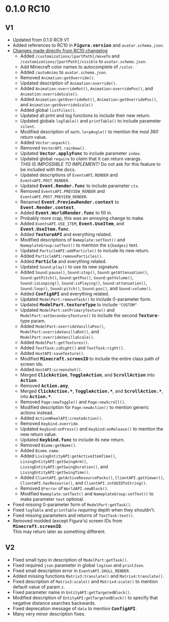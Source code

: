 # 0.1.0 RC10 #

V1
--------------------------------------------------
* Updated from 0.1.0 RC9 V1
* Added references to RC10 in <kbd>**Figura.version**</kbd> and *`avatar.schema.json`*.
* [Changes made directly from RC10 changelog](
    https://discord.com/channels/805969743466332191/959863825581101116/1039304001583329351
  )
  * Added `/customizations/[partPath]/moveTo` and `/customizations/[partPath]/visible` to
    *`avatar.schema.json`*.
  * Add Minecraft color names to autocomplete of `/color`.
  * Added `/autoAnims` to *`avatar.schema.json`*.
  * Removed `Animation:getOverride()`.
  * Updated description of `Animation:override()`.
  * Added `Animation:overrideRot()`, `Animation:overridePos()`, and `Animation:overrideScale()`.
  * Added `Animation:getOverrideRot()`, `Animation:getOverridePos()`, and
    `Animation:getOverrideScale()`
  * Added global `listFiles()`.
  * Updated all print and log functions to include their new return.
  * Updated globals `logTable()` and `printTable()` to include parameter `silent`.
  * Modified description of `math.lerpAngle()` to mention the *mod 360* return value.
  * Added `Vector:unpack()`.
  * Removed `VectorAPI.rainbow()`.
  * Updated <kbd>**Vector.applyFunc**</kbd> to include parameter `index`.
  * Updated global `require` to *claim* that it can return varargs.  
    *THIS IS IMPOSSIBLE TO IMPLEMENT!* Do not ask for this feature to be included with the docs.
  * Updated descriptions of `EventsAPI.RENDER` and `EventsAPI.POST_RENDER`.
  * Updated <kbd>**Event.Render.func**</kbd> to include parameter `ctx`.
  * Removed `EventsAPI.PREVIEW_RENDER` and `EventsAPI.POST_PREVIEW_RENDER`.
  * Renamed <kbd>**Event.PreviewRender.context**</kbd> to <kbd>**Event.Render.context**</kbd>.
  * Added <kbd>**Event.WorldRender.func**</kbd> to fill in.
  * Probably more crap, this was an annoying change to make.
  * Added `EventsAPI.USE_ITEM`, <kbd>**Event.UseItem**</kbd>, and <kbd>**Event.UseItem.func**</kbd>.
  * Added <kbd>**TextureAPI**</kbd> and everything related.
  * Modified descriptions of `Nameplate:setText()` and `NameplateGroup:setText()` to mention the
    `${badges}` text.
  * Updated `ParticleAPI:addParticle()` to include its new return.
  * Added `ParticleAPI:removeParticles()`.
  * Added <kbd>**Particle**</kbd> and everything related.
  * Updated `Sound:play()` to use its new signature.
  * Added `Sound:pause()`, `Sound:stop()`, `Sound:getAttenuation()`, `Sound:getPitch()`,
    `Sound:getPos()`, `Sound:getVolume()`, `Sound:isLooping()`, `Sound:isPlaying()`,
    `Sound:attenuation()`, `Sound:loop()`, `Sound:pitch()`, `Sound:pos()`, and `Sound:volume()`.
  * Added <kbd>**ConfigAPI**</kbd> and everything related.
  * Updated `ModelPart:removeTask()` to include 0-parameter form.
  * Updated <kbd>**ModelPart.textureType**</kbd> to include `"CUSTOM"`
  * Updated `ModelPart:setPrimaryTexture()` and `ModelPart:setSecondaryTexture()` to include the
    second <kbd>**Texture**</kbd>-type param.
  * Added `ModelPart:overrideVanillaPos()`, `ModelPart:overrideVanillaRot()`, and
    `ModelPart:overrideVanillaScale()`.
  * Added `ModelPart:getTextures()`.
  * Added `TextTask:isRight()` and `TextTask:right()`.
  * Added `HostAPI:saveTexture()`.
  * Modified <kbd>**Minecraft.screenID**</kbd> to include the entire class path of screen ids.
  * Added `HostAPI:screenshot()`.
  * Merged <kbd>**ClickAction**</kbd>, <kbd>**ToggleAction**</kbd>, and <kbd>**ScrollAction**</kbd>
    into <kbd>**Action**</kbd>.
  * Removed <kbd>**Action.any**</kbd>,
  * Merged <kbd>**ClickAction.\***</kbd>, <kbd>**ToggleAction.\***</kbd>, and
    <kbd>**ScrollAction.\***</kbd>, into <kbd>**Action.\***</kbd>.
  * Removed `Page:newToggle()` and `Page:newScroll()`.
  * Modified description for `Page:newAction()` to mention generic actions instead.
  * Added `ActionWheelAPI:createAction()`.
  * Removed `Keybind.override`.
  * Updated `Keybind:onPress()` and `Keybind:onRelease()` to mention the new return value.
  * Updated <kbd>**Keybind.func**</kbd> to include its new return.
  * Removed `Biome:getName()`.
  * Added `Biome.name`.
  * Added `LivingEntityAPI:getActiveItemTime()`, `LivingEntityAPI:getSwingArm()`,
    `LivingEntityAPI:getSwingDuration()`, and `LivingEntityAPI:getSwingTime()`.
  * Added `ClientAPI.getActiveResourcePacks()`, `ClientAPI.getViewer()`, `ClientAPI.hasResource()`,
    and `ClientAPI.intUUIDToString()`.
  * Removed `@*error` of `WorldAPI.newBlock()`.
  * Modified `Nameplate:setText()` and `NameplateGroup:setText()` to make parameter `text` optional.
* Fixed missing 0-parameter form of `ModelPart:getTask()`.
* Fixed `logTable` and `printTable` *requiring* depth when they shouldn't.
* Fixed missing parameters and returns of `TextTask:text()`.
* Removed modded (except Figura's) screen IDs from <kbd>**Minecraft.screenID**</kbd>.  
  This may return later as something different.

V2
--------------------------------------------------
* Fixed small typo in description of `ModelPart:getTask()`.
* Fixed required `json` parameter in global `logJson` and `printJson`.
* Fixed small description error in `EventsAPI.SKULL_RENDER`.
* Added missing functions `Matrix3:translate()` and `Matrix4:translate()`.
* Fixed description of `Matrix3:scale()` and `Matrix4:scale()` to mention default value of param
  `z`.
* Fixed parameter name in `EntityAPI:getTargetedBlock()`.
* Modified description of `EntityAPI:getTargetedBlock()` to specify that negative distance searches
  backwards.
* Fixed deprecation message of `data` to mention <kbd>**ConfigAPI**</kbd>.
* Many very minor description fixes.
